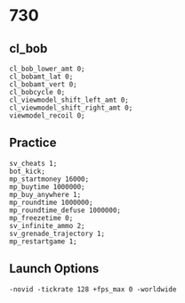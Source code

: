 # 730

## cl_bob

```CSON
cl_bob_lower_amt 0;
cl_bobamt_lat 0;
cl_bobamt_vert 0;
cl_bobcycle 0;
cl_viewmodel_shift_left_amt 0;
cl_viewmodel_shift_right_amt 0;
viewmodel_recoil 0;
```

## Practice

```CSON
sv_cheats 1;
bot_kick;
mp_startmoney 16000;
mp_buytime 1000000;
mp_buy_anywhere 1;
mp_roundtime 1000000;
mp_roundtime_defuse 1000000;
mp_freezetime 0;
sv_infinite_ammo 2;
sv_grenade_trajectory 1;
mp_restartgame 1;
```

## Launch Options

`-novid -tickrate 128 +fps_max 0 -worldwide`
